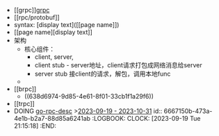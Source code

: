 - [[grpc]]<a class=apple href=https://github.com/feng1o/grpc-read>grpc </a>
- [[rpc/protobuf]]
- syntax: [display text]([[page name]])
- [[page name][display text]]
- 架构
	- 核心组件：
		- client, server,
		- client stub - <span class=subw>server地址，client请求打包成网络消息给server</span>
		- server stub <span class=subw>接client的请求，解包，调用本地func</span>
	-
- [[brpc]]
	- ((638d6974-9d85-4e61-8f01-33cb1f1a29f6))
- [[trpc]]
- DOING [go-rpc-desc](https://chai2010.cn/advanced-go-programming-book/ch4-rpc/ch4-01-rpc-intro.html) >[2023-09-19 - 2023-10-31](#agenda://?start=1695129329401&end=1698758129401)
  id:: 6667150b-473a-4e1b-b2a7-88d85a6241ab
  :LOGBOOK:
  CLOCK: [2023-09-19 Tue 21:15:18]
  :END: